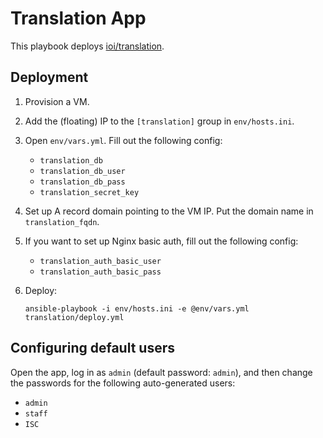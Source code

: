 # Translation App

This playbook deploys [ioi/translation](https://github.com/ioi/translation).

## Deployment

1. Provision a VM.
1. Add the (floating) IP to the `[translation]` group in `env/hosts.ini`.
1. Open `env/vars.yml`. Fill out the following config:
   - `translation_db`
   - `translation_db_user`
   - `translation_db_pass`
   - `translation_secret_key`

1. Set up A record domain pointing to the VM IP. Put the domain name in `translation_fqdn`.
1. If you want to set up Nginx basic auth, fill out the following config:
   - `translation_auth_basic_user`
   - `translation_auth_basic_pass`

1. Deploy:

       ansible-playbook -i env/hosts.ini -e @env/vars.yml translation/deploy.yml

## Configuring default users

Open the app, log in as `admin` (default password: `admin`), and then change the passwords for the following auto-generated users:
  - `admin`
  - `staff`
  - `ISC`
